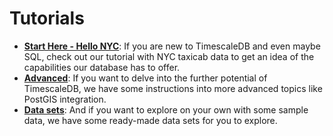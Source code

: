 # Tutorials

- **[Start Here - Hello NYC][Hello NYC]**: If you are new to TimescaleDB
and even maybe SQL, check
out our tutorial with NYC taxicab data to get an idea of the capabilities our
database has to offer.
- **[Advanced][postgis]**: If you want to delve into the further potential of
TimescaleDB, we have some instructions into more advanced topics
like PostGIS integration.
- **[Data sets][data sets]**: And if you want to explore on your own
with some sample data, we have some ready-made data sets for you to explore.

[Hello NYC]: /tutorials/tutorial-hello-nyc
[postgis]: /tutorials/tutorial-hello-nyc#tutorial-postgis
[data sets]: /tutorials/other-sample-datasets
